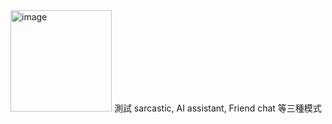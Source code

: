<img width="162" alt="image" src="https://github.com/hooroobaby/chatGPTonLineBot/assets/73383643/58528be2-1da2-428f-b66f-133d5d6f7b1c">
測試 sarcastic, AI assistant, Friend chat 等三種模式
